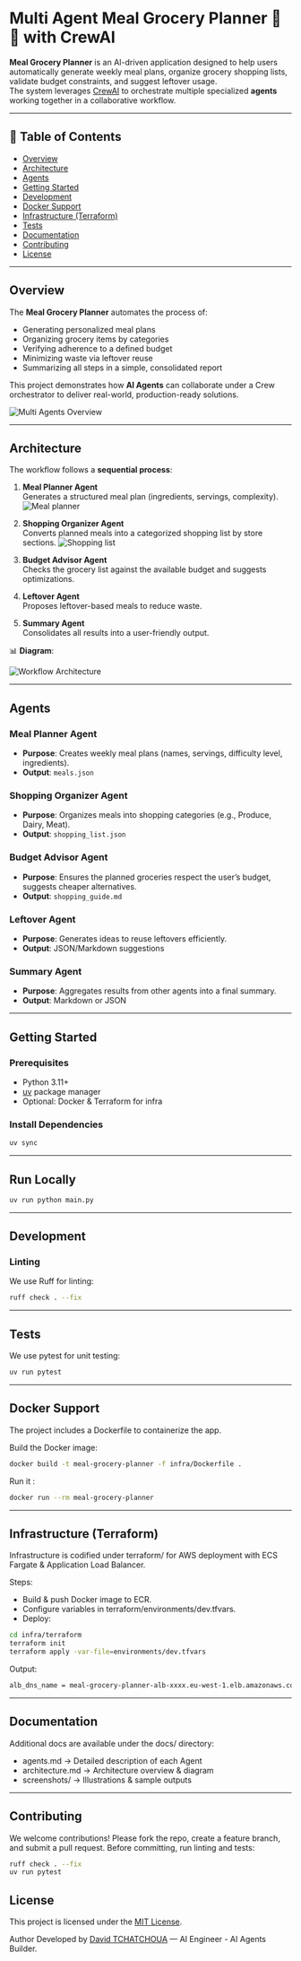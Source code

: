 # Multi Agent Meal Grocery Planner 🥗🛒 with CrewAI

**Meal Grocery Planner** is an AI-driven application designed to help users automatically generate weekly meal plans, organize grocery shopping lists, validate budget constraints, and suggest leftover usage.  
The system leverages [CrewAI](https://github.com/joaomdmoura/crewai) to orchestrate multiple specialized **agents** working together in a collaborative workflow.

---

## 📌 Table of Contents
- [Overview](#overview)
- [Architecture](#architecture)
- [Agents](#agents)
- [Getting Started](#getting-started)
- [Development](#development)
- [Docker Support](#docker-support)
- [Infrastructure (Terraform)](#infrastructure-terraform)
- [Tests](#tests)
- [Documentation](#documentation)
- [Contributing](#contributing)
- [License](#license)

---

## Overview
The **Meal Grocery Planner** automates the process of:
- Generating personalized meal plans
- Organizing grocery items by categories
- Verifying adherence to a defined budget
- Minimizing waste via leftover reuse
- Summarizing all steps in a simple, consolidated report

This project demonstrates how **AI Agents** can collaborate under a Crew orchestrator to deliver real-world, production-ready solutions.

 ![Multi Agents Overview](docs/screenshots/agents_workflow.png)

---

## Architecture
The workflow follows a **sequential process**:

1. **Meal Planner Agent**  
   Generates a structured meal plan (ingredients, servings, complexity).
   ![Meal planner](docs/screenshots/meal_plan.png)

2. **Shopping Organizer Agent**  
   Converts planned meals into a categorized shopping list by store sections.
    ![Shopping list](docs/screenshots/shopping_list.png)

3. **Budget Advisor Agent**  
   Checks the grocery list against the available budget and suggests optimizations.

4. **Leftover Agent**  
   Proposes leftover-based meals to reduce waste.

5. **Summary Agent**  
   Consolidates all results into a user-friendly output.

📊 **Diagram**:  

![Workflow Architecture](docs/screenshots/archi_agent_meal_manager.png)

---

## Agents

### Meal Planner Agent
- **Purpose**: Creates weekly meal plans (names, servings, difficulty level, ingredients).
- **Output**: `meals.json`

### Shopping Organizer Agent
- **Purpose**: Organizes meals into shopping categories (e.g., Produce, Dairy, Meat).
- **Output**: `shopping_list.json`

### Budget Advisor Agent
- **Purpose**: Ensures the planned groceries respect the user’s budget, suggests cheaper alternatives.
- **Output**: `shopping_guide.md`

### Leftover Agent
- **Purpose**: Generates ideas to reuse leftovers efficiently.
- **Output**: JSON/Markdown suggestions

### Summary Agent
- **Purpose**: Aggregates results from other agents into a final summary.
- **Output**: Markdown or JSON

---

## Getting Started

### Prerequisites
- Python 3.11+
- [uv](https://github.com/astral-sh/uv) package manager
- Optional: Docker & Terraform for infra

### Install Dependencies
```bash
uv sync
```

---

## Run Locally
```bash
uv run python main.py
```
---

## Development
### Linting

We use Ruff for linting:

```bash
ruff check . --fix
```
---

## Tests

We use pytest for unit testing:

```bash
uv run pytest
```
---

## Docker Support

The project includes a Dockerfile to containerize the app.

Build the Docker image:

```bash
docker build -t meal-grocery-planner -f infra/Dockerfile .
```

Run it :

```bash
docker run --rm meal-grocery-planner
```
---

## Infrastructure (Terraform)
Infrastructure is codified under terraform/ for AWS deployment with ECS Fargate & Application Load Balancer.

Steps:

- Build & push Docker image to ECR.
- Configure variables in terraform/environments/dev.tfvars.
- Deploy:

```bash
cd infra/terraform
terraform init
terraform apply -var-file=environments/dev.tfvars
```
Output:

```bash
alb_dns_name = meal-grocery-planner-alb-xxxx.eu-west-1.elb.amazonaws.com
```
---

## Documentation
Additional docs are available under the docs/ directory:

- agents.md → Detailed description of each Agent
- architecture.md → Architecture overview & diagram
- screenshots/ → Illustrations & sample outputs

---

## Contributing
We welcome contributions! Please fork the repo, create a feature branch, and submit a pull request.
Before committing, run linting and tests:
```bash
ruff check . --fix
uv run pytest
```

## License
This project is licensed under the [MIT License](https://opensource.org/licenses/MIT).

Author
Developed by [David TCHATCHOUA](https://frenchtechacademie.fr/tchatchoua) — AI Engineer - AI Agents Builder.